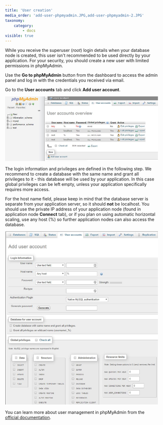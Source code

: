 ```yaml
---
title: 'User creation'
media_order: 'add-user-phpmyadmin.JPG,add-user-phpmyadmin-2.JPG'
taxonomy:
    category:
        - docs
visible: true
---
```


While you receive the superuser (_root_) login details when your database node is created, this user isn't recommended to be used directly by your application. For your security, you should create a new user with limited permissions in phpMyAdmin.

Use the **Go to phpMyAdmin** button from the dashboard to access the admin panel and log in with the credentials you received via email.

Go to the **User accounts** tab and click **Add user account**.

![](add-user-phpmyadmin.JPG)

The login information and privileges are defined in the following step. We recommend to create a database with the same name and grant all privileges to it - this database will be used by your application. In this case global privileges can be left empty, unless your application specifically requires more access.

For the host name field, please keep in mind that the database server is separate from your application server, so it should **not** be localhost. You should use the private IP address of your application node (found in application node **Connect** tab), or if you plan on using automatic horizontal scaling, use any host (%) so further application nodes can also access the database.

![](add-user-phpmyadmin-2.JPG)

You can learn more about user management in phpMyAdmin from the [official documentation](https://docs.phpmyadmin.net/en/latest/privileges.html).